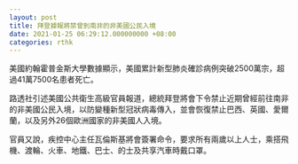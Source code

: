 ```yaml
---
layout: post
title: 拜登據報將禁曾到南非的非美國公民入境
date: 2021-01-25 06:29:12.000000000 +08:00
categories: rthk
---
```


美國約翰霍普金斯大學數據顯示，美國累計新型肺炎確診病例突破2500萬宗，超過41萬7500名患者死亡。

路透社引述美國公共衛生高級官員報道，總統拜登將會下令禁止近期曾經前往南非的非美國公民入境，以防變種新型冠狀病毒傳入，並會恢復禁止巴西、英國、愛爾蘭，以及另外26個歐洲國家的非美國人入境。

官員又說，疾控中心主任瓦倫斯基將會簽署命令，要求所有兩歲以上人士，乘搭飛機、渡輪、火車、地鐵、巴士、的士及共享汽車時戴口罩。
